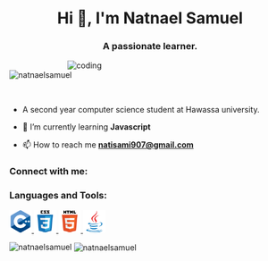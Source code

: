 <h1 align="center">Hi 👋, I'm Natnael Samuel</h1>
<h3 align="center">A passionate learner.</h3>
<img align='right' alt='coding' width='400' src="https://media3.giphy.com/media/v1.Y2lkPTc5MGI3NjExMmk0eXYzYjl5YXU1OHJwYzhpaTdhZXdpbGd0a2ZpazQ4NGEzYmVhdCZlcD12MV9pbnRlcm5hbF9naWZfYnlfaWQmY3Q9Zw/26tn33aiTi1jkl6H6/giphy.webp">

<p align="left"> <img src="https://komarev.com/ghpvc/?username=natnaelsamuel&label=Profile%20views&color=0e75b6&style=flat" alt="natnaelsamuel" /> </p>

<p align="left"> <a href="https://twitter.com/" target="blank"><img src="https://img.shields.io/twitter/follow/?logo=twitter&style=for-the-badge" alt="" /></a> </p>

- A second year computer science student at Hawassa university.

- 🌱 I’m currently learning **Javascript**

- 📫 How to reach me **natisami907@gmail.com**

<h3 align="left">Connect with me:</h3>
<p align="left">
</p>

<h3 align="left">Languages and Tools:</h3>
<p align="left"> <a href="https://www.w3schools.com/cpp/" target="_blank" rel="noreferrer"> <img src="https://raw.githubusercontent.com/devicons/devicon/master/icons/cplusplus/cplusplus-original.svg" alt="cplusplus" width="40" height="40"/> </a> <a href="https://www.w3schools.com/css/" target="_blank" rel="noreferrer"> <img src="https://raw.githubusercontent.com/devicons/devicon/master/icons/css3/css3-original-wordmark.svg" alt="css3" width="40" height="40"/> </a> <a href="https://www.w3.org/html/" target="_blank" rel="noreferrer"> <img src="https://raw.githubusercontent.com/devicons/devicon/master/icons/html5/html5-original-wordmark.svg" alt="html5" width="40" height="40"/> </a> <a href="https://www.java.com" target="_blank" rel="noreferrer"> <img src="https://raw.githubusercontent.com/devicons/devicon/master/icons/java/java-original.svg" alt="java" width="40" height="40"/> </a> </p>

<p><img align="left" src="https://github-readme-stats.vercel.app/api/top-langs?username=natnaelsamuel&show_icons=true&locale=en&layout=compact" alt="natnaelsamuel" /></p>

<p>&nbsp;<img align="center" src="https://github-readme-stats.vercel.app/api?username=natnaelsamuel&show_icons=true&locale=en" alt="natnaelsamuel" /></p>
